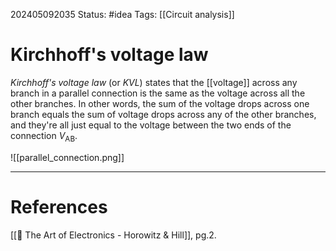 202405092035
Status: #idea
Tags: [[Circuit analysis]]

# Kirchhoff's voltage law

*Kirchhoff's voltage law* (or *KVL*) states that the [[voltage]] across any branch in a parallel connection is the same as the voltage across all the other branches. In other words, the sum of the voltage drops across one branch equals the sum of voltage drops across any of the other branches, and they're all just equal to the voltage between the two ends of the connection $V_{\text{AB}}$.

![[parallel_connection.png]]

___
# References
[[📕 The Art of Electronics - Horowitz & Hill]], pg.2.
